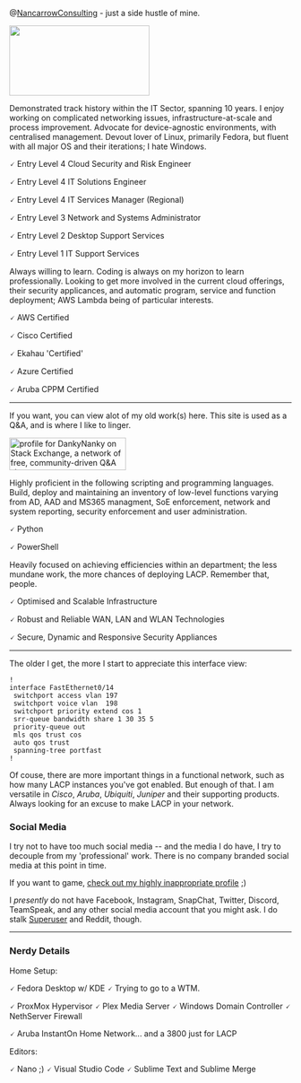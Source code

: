 @[NancarrowConsulting](https://michaelnancarrow.com) - just a side hustle of mine.

<a href="https://michaelnancarrow.com"><img src="https://michaelnancarrow.com/webfront/wp-content/uploads/2023/01/FB-profile.jpg" width="250" height="125"></a>



Demonstrated track history within the IT Sector, spanning 10 years. I enjoy working on complicated networking issues, infrastructure-at-scale and process improvement. Advocate for device-agnostic environments, with centralised management. Devout lover of Linux, primarily Fedora, but fluent with all major OS and their iterations; I hate Windows.

🗸 Entry Level 4 Cloud Security and Risk Engineer

🗸 Entry Level 4 IT Solutions Engineer

🗸 Entry Level 4 IT Services Manager (Regional)

🗸 Entry Level 3 Network and Systems Administrator

🗸 Entry Level 2 Desktop Support Services

🗸 Entry Level 1 IT Support Services

Always willing to learn. Coding is always on my horizon to learn professionally. Looking to get more involved in the current cloud offerings, their security applicances, and automatic program, service and function deployment; AWS Lambda being of particular interests. 

🗸 AWS Certified

🗸 Cisco Certified

🗸 Ekahau 'Certified'

🗸 Azure Certified

🗸 Aruba CPPM Certified

-----

If you want, you can view alot of my old work(s) here. This site is used as a Q&A, and is where I like to linger.

<a href="https://stackexchange.com/users/3557691"><img src="https://stackexchange.com/users/flair/3557691.png" width="208" height="58" alt="profile for DankyNanky on Stack Exchange, a network of free, community-driven Q&amp;A sites" title="profile for DankyNanky on Stack Exchange, a network of free, community-driven Q&amp;A sites"></a>

Highly proficient in the following scripting and programming languages. Build, deploy and maintaining an inventory of low-level functions varying from AD, AAD and MS365 managment, SoE enforcement, network and system reporting, security enforcement and user administration. 

🗸 Python

🗸 PowerShell

Heavily focused on achieving efficiencies within an department; the less mundane work, the more chances of deploying LACP. Remember that, people. 

🗸 Optimised and Scalable Infrastructure

🗸 Robust and Reliable WAN, LAN and WLAN Technologies

🗸 Secure, Dynamic and Responsive Security Appliances

-----

The older I get, the more I start to appreciate this interface view: 
```
!
interface FastEthernet0/14
 switchport access vlan 197
 switchport voice vlan  198
 switchport priority extend cos 1
 srr-queue bandwidth share 1 30 35 5
 priority-queue out
 mls qos trust cos
 auto qos trust
 spanning-tree portfast
!
```
Of couse, there are more important things in a functional network, such as how many LACP instances you've got enabled. But enough of that. I am versatile in *Cisco*, *Aruba*, *Ubiquiti*, *Juniper* and their supporting products. Always looking for an excuse to make LACP in your network.

### Social Media
I try not to have too much social media -- and the media I do have, I try to decouple from my 'professional' work. There is no company branded social media at this point in time. 

If you want to game, [check out my highly inappropriate profile](https://steamcommunity.com/id/DankyNanky/) ;) 

I *presently* do not have Facebook, Instagram, SnapChat, Twitter, Discord, TeamSpeak, and any other social media account that you might ask. I do stalk [Superuser](https://stackexchange.com/users/3557691/dankynanky) and Reddit, though.

-----
### Nerdy Details

Home Setup:

🗸 Fedora Desktop w/ KDE
      🗸 Trying to go to a WTM.

🗸 ProxMox Hypervisor
      🗸 Plex Media Server
      🗸 Windows Domain Controller
      🗸 NethServer Firewall

🗸 Aruba InstantOn Home Network... and a 3800 just for LACP 

Editors:

🗸 Nano ;) 
🗸 Visual Studio Code
🗸 Sublime Text and Sublime Merge
